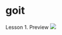 # goit
Lesson 1. Preview
![](https://cloud.githubusercontent.com/assets/4981121/10548845/2a8ddae4-7446-11e5-99ad-8575f26d756e.png)
